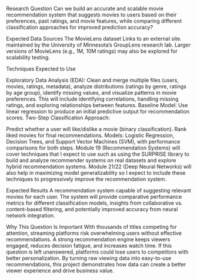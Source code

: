 Research Question
Can we build an accurate and scalable movie recommendation system that suggests movies to users based on their preferences, past ratings, and movie features, while comparing different classification approaches for improved prediction accuracy?

Expected Data Sources
The MovieLens dataset Links to an external site. maintained by the University of Minnesota’s GroupLens research lab. Larger versions of MovieLens (e.g., 1M, 10M ratings) may also be explored for scalability testing.

Techniques Expected to Use

Exploratory Data Analysis (EDA): Clean and merge multiple files (users, movies, ratings, metadata), analyze distributions (ratings by genre, ratings by age group), identify missing values, and visualize patterns in movie preferences. This will include identifying correlations, handling missing ratings, and exploring relationships between features.
Baseline Model: Use linear regression to produce an initial predictive output for recommendation scores.
Two-Step Classification Approach:

Predict whether a user will like/dislike a movie (binary classification).
Rank liked movies for final recommendations.
Models: Logistic Regression, Decision Trees, and Support Vector Machines (SVM), with performance comparisons for both steps.
Module 19 (Recommendation Systems) will cover techniques that I expect to use such as using the SURPRISE library to build and analyze recommender systems on real datasets and explore hybrid recommendation systems. Module 21/22  (Deep Neural Networks) will also help in maximizing model generalizability so I expect to include these techniques to progressively improve the recommendation system. 

Expected Results
A recommendation system capable of suggesting relevant movies for each user. The system will provide comparative performance metrics for different classification models, insights from collaborative vs. content-based filtering, and potentially improved accuracy from neural network integration.

Why This Question Is Important
With thousands of titles competing for attention, streaming platforms risk overwhelming users without effective recommendations. A strong recommendation engine keeps viewers engaged, reduces decision fatigue, and increases watch time. If this question is left unanswered, platforms could lose users to competitors with better personalization. By turning raw viewing data into easy-to-use recommendations, this project demonstrates how data can create a better viewer experience and drive business value.